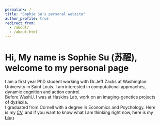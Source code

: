 ```yaml
---
permalink: /
title: "Sophie Su's personal website"
author_profile: true
redirect_from: 
  - /about/
  - /about.html
---
```


Hi, My name is Sophie Su (苏醒), welcome to my personal page
======

I am a first year PhD student working with Dr.Jeff Zacks at Washington University in Saint Louis. I am interested in computational approaches, dynamic cognition and action control.  <br/>
Before WashU, I was at Haskins Lab, work on an imaging-genetics projects of dyslexia. <br/>
I graduated from Cornell with a degree in Economics and Psychology.
Here is my [CV](/files/Sophie_Su_CV_2022.pdf), and if you want to know what I am thinking right now, here is my [blog](/_portfolio)


